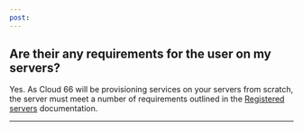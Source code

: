 ```yaml
---
post: 
---
```


## Are their any requirements for the user on my servers?

Yes. As Cloud 66 will be provisioning services on your servers from scratch, the server must meet a number of requirements outlined in the [Registered servers](/deployment/registered-servers) documentation.

* * *

